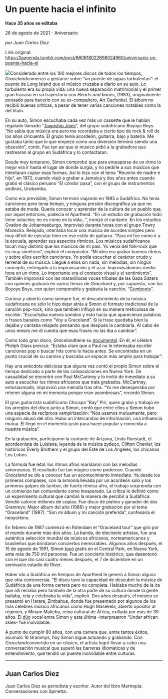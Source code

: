 # Un puente hacia el infinito

**Hace 35 años se editaba**

26 de agosto de 2021 - Aniversario

_por Juan Carlos Diez_

Link original: https://laagenda.tumblr.com/post/660618022698024960/aniversario-un-puente-hacia-el

![](https://64.media.tumblr.com/f8c23defd4d99227929f2fa1020ef4ef/002d3e77db514271-cc/s500x750/efff3688a98b76b5b42d5db1bdf022b4b4947a63.jpg)Considerado entre los 100 mejores discos de todos los tiempos, *Graceland*comenzó a gestarse sobre “un puente de aguas turbulentas”: el puente de Long Island que el músico cruzaba a diario en su auto. Lo turbulento era su propia vida: una nueva separación matrimonial y el primer gran fracaso en su trayectoria con *Hearts and bones*, (1983), originalmente pensado para hacerlo con su ex-compañero, Art Garfunkel. El álbum no recibió buenas críticas, a pesar de tener varias canciones notables como la del título. 

En su auto, Simon escuchaba cada vez más un cassette que le habían regalado llamado “[Township Jives](https://www.youtube.com/watch?v=V6XOwv5ign0)”, del grupo sudafricano Boyoyo Boys. “No sabía que música era pero me recordaba a cierto tipo de rock & roll de los años cincuenta. El grupo tenía acordeón, guitarra, bajo y batería. Me gustaba tanto que lo que empezó como una diversión terminó siendo una obsesión”, contó. Fue tan así que el músico pidió a la grabadora que rastrearan al grupo en Sudáfrica y lo contactaran.

Desde muy temprano, Simon comprobó que para empaparse de un ritmo lo mejor era ir hasta el lugar de donde surgía, y no pedirle a sus músicos que intentaran copiar esas formas. Así lo hizo con el tema “Reunión de madre e hijo”, en 1972, cuando viajó a grabar a Jamaica y dos años antes cuando grabó el clásico peruano “El cóndor pasa”, con el grupo de instrumentos andinos, Urubamba.

Como era previsible, Simon terminó viajando en 1985 a Sudáfrica. No tenía canciones pero tenía tiempo, y ninguna presión discográfica ya que no estaba de moda. Quería conocer y aprender de la cultura de un pueblo que, por aquel entonces, padecía el Apartheid. “En un estudio de grabación todo tiene solución; no es como en la vida…”, ironizó el cantante. En los estudios Ovation de Johannesburgo, improvisó durante horas con el grupo Towry Mazecka. Relajado, intentaba tocar una música de acordes simples pero muy difícil de ejecutar bien en ese estilo de guitarra. “Para mí fue como ir a la escuela, aprender sus aspectos rítmicos. Los músicos sudafricanos tocan muy distinto que los músicos de mi país. Yo venía del folk-rock que es muy simétrico”, explicó el compositor. “Mi idea era grabar buenos ritmos y sobre ellos escribir canciones. Yo podía escuchar el carácter crudo y terrenal de su música. Llegué a ellos sin nada, sin melodías, sin ningún concepto, entregado a la improvisación y el azar. Improvisábamos media hora en un ritmo. Lo importante era el contacto visual y el sentimiento”. También improvisó con las maravillosas voces tribales de las Gaza Sisters con quienes grabaría en varios temas de *Graceland* y, por supuesto, con los Boyoyo Boys, con quien compondría y grabaría la canción, “[Gumboots](https://www.youtube.com/watch?v=DMaoEywSOlk)”.

Curioso y abierto como siempre fue, el descubrimiento de la música sudafricana no sólo le hizo dejar atrás a Simon el formato tradicional de la canción pop-rock, sino que también influyó en su manera meticulosa de escribir. “Escuchaba nuevos sonidos y esto hacía que aparecieran palabras o frases banales como “Voy a Graceland”. Si la frase quedaba bien la dejaba y cantaba relajado pensando que después la cambiaría. Al cabo de unos meses me di cuenta que esas frases no las iba a cambiar”. 



Como todo gran disco, *Graceland*tiene su [documental](https://www.youtube.com/watch?v=7G_HXlcbGpY). En él, el célebre Philiph Glass precisó: “Estaba claro que a Paul no le interesaba escribir canciones pop o buscar hits como lo hacía antes. Se encontraba en un punto crucial de su carrera y buscaba un espacio más amplio para trabajar”.

Hay una anécdota deliciosa que alguna vez contó el propio Simon sobre el tiempo dedicado a parte de las composiciones en Nueva York. De casualidad se encontró con Paul McCartney y lo invitó de inmediato a su auto a escuchar los ritmos africanos que traía grabados. McCartney, entusiasmado, improvisó una melodía tras otra. “Yo me desesperaba por retener alguna en mi memoria porque eran asombrosas”, recordó Simon.

El gran guitarrista sudafricano Chicapa “Ray” Piri, quien grabó y trabajó en los arreglos del disco junto a Simon, contó que entre ellos y Simon hubo una especie de recíproca vampirización: “Nos usamos mutuamente, pero ninguno abusó del otro. Hubo un intercambio de información, una influencia mutua. Él llegó en el momento justo para hacer popular y conocida a nuestra música”. 

En la grabación, participaron la cantante de Arizona, Linda Ronstadt, el acordeonista de Luisiana, leyenda de la música zydeco, Clifton Chenier, los históricos Everly Brothers y el grupo del Este de Los Ángeles, los chicanos Los Lobos.  


La fórmula fue letal: los ritmos afros maridaron con las melodías simoneanas.  El resultado fue tan mágico como poderoso. Cuando *Graceland* se dio a conocer fue un acontecimiento inmediato. Ya desde los primeros compases, con la armonía llevada por un acordeón solo y los primeros golpes de tambor, de fuerte rítmica afro, el trabajo sorprendía con un comienzo tan contundente como inesperado. La crítica lo definió como un experimento cultural que cambió la manera de percibir a Sudáfrica. Vendió catorce millones de copias. Fue disco de platino y ganador de dos Grammys: Mejor álbum del año (1986) y mejor grabación por el tema “Graceland” (1987). “Son mi álbum y mi canción preferida”, confesaría el neoyorkino.

En febrero de 1987 comenzó en Róterdam el “Graceland tour” que giró por el mundo durante más dos años. La banda, de diecisiete artistas, fue una auténtica selección mundial de músicos africanos, norteamericanos y brasileños que brindaron conciertos memorables.  Algunos años después, el 15 de agosto de 1991, Simon [tocó](https://www.youtube.com/watch?v=m8irsoyJVE8&list=PLiYAWtNoKSkkGhIPEc4ii3nEaRAaS1_cW&index=9) gratis en el Central Park, en Nueva York, ante más de 750 mil personas. Fue un concierto histórico, que desentonó con el que dio casi cuatro meses después, el 7 de diciembre en un semivacío estadio de River.

Haber ido a Sudáfrica en tiempos de  Apartheid le generó a Simon alguna que otra controversia. “El disco tuvo la capacidad de descubrir la música de Sudáfrica de una forma certera pero no completa. Hablaba mucho de la ira que allí reinaba pero también de la otra parte de su cultura donde la gente bailaba, reía y celebraba  la vida”, explicó.  Dos años después, el músico se presentó en Harare, Zimbahue, donde fue presentado por algunos de los más célebres músico africanos como Hugh Masekela, abierto opositor al régimen, y Miriam Makeba, reina cultural de África, exiliada por más de 30 años. El [dúo](https://www.youtube.com/watch?v=85rr5SqrCZI) vocal entre Simon y esta última -interpreatron “Under african skies- fue inolvidable.  

A punto de cumplir 80 años, con una carrera que, entre tantos éxitos, acumuló 16 Grammys, hoy Simon sigue actuando y grabando. Con *Graceland*convertido en un clásico, el artista logró llevar a cabo una conversación musical que superó las barreras idiomáticas y de entendimiento, que tendió un puente inolvidable entre culturas. 



---

Juan Carlos Diez
----------------

Juan Carlos Diez es periodista y escritor. Autor del libro Martropía: Conversaciones con Spinetta..

